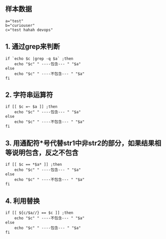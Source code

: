 ## 样本数据

```
a="test"
b="curiouser"
c="test hahah devops"
```

## 1. 通过grep来判断

    if `echo $c |grep -q $a` ;then
        echo "$c" " ----包含--- " "$a"
    else
        echo "$c" " ----不包含--- " "$a"
    fi

## 2. 字符串运算符

    if [[ $c =~ $a ]] ;then
        echo "$c" " ----包含--- " "$a"
    else
        echo "$c" " ----不包含--- " "$a"
    fi

## 3. 用通配符*号代替str1中非str2的部分，如果结果相等说明包含，反之不包含

    if [[ $c == *$a* ]] ;then
        echo "$c" " ----包含--- " "$a"
    else
        echo "$c" " ----不包含--- " "$a"
    fi

## 4. 利用替换

    if [[ ${c/$a//} == $c ]] ;then
        echo "$c" " ----不包含--- " "$a"
    else
        echo "$c" " ----包含--- " "$a"
    fi
